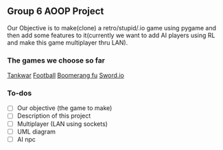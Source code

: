 ## Group 6 AOOP Project
Our Objective is to make(clone) a retro/stupid/.io game using pygame and then add some features to it(currently we want to add AI players using RL and make this game multiplayer thru LAN).

### The games we choose so far 
[Tankwar](https://github.com/CharlesPikachu/Games/tree/master/cpgames/core/games/tankwar)
[Football](https://github.com/CharlesPikachu/Games/tree/master/cpgames/core/games/bloodfootball)
[Boomerang fu](https://www.youtube.com/watch?v=2xfgPGCdCBU)
[Sword.io](https://github.com/codergautam/swordbattle.io?fbclid=IwAR2vRRDuaRNHPJH2v7DM0Br9vzpAZkwViEduoDyABFNB_KqFbyrg_kKRujM)

### To-dos
- [ ] Our objective (the game to make)
- [ ] Description of this project
- [ ] Multiplayer (LAN using sockets)
- [ ] UML diagram
- [ ] AI npc
